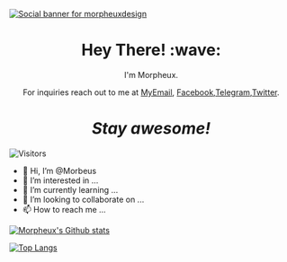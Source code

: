 [![Social banner for morpheuxdesign](https://github.com/morpheuxdesign/morpheuxdesign/blob/main/MorpheuxDesign.gif)](https://www.morbeusDesign.com)

<h1 align='center'> Hey There! :wave:</h1>
<p align='center'>
I'm Morpheux.
</p>
<p align='center'>  For inquiries reach out to me at <a href="mailto:morpheux@morpheuxdesign.com">MyEmail</a>,
<a href="https://www.facebook.com/Morbeus.Design">Facebook</a>,<a href="https://t.me/MorbeusDesign">Telegram</a>,<a href="https://twitter.com/morbeusdesign">Twitter</a>.</p>
<h1 align='center'><i>Stay awesome!</i></h1>

![Visitors](https://visitor-badge.laobi.icu/badge?page_id=morpheuxdesign.morpheuxdesign)




- 👋 Hi, I’m @Morbeus
- 👀 I’m interested in ...
- 🌱 I’m currently learning ...
- 💞️ I’m looking to collaborate on ...
- 📫 How to reach me ...


[![Morpheux's Github stats](https://github-readme-stats.vercel.app/api?username=morpheuxdesign&theme=synthwave)](https://github.com/morpheuxdesign/github-readme-stats)

[![Top Langs](https://github-readme-stats.vercel.app/api/top-langs/?username=morpheuxdesign&langs_count=8)](https://github.com/morpheuxdesign/github-readme-stats)

<!---
MorpheuxDesign/MorpheuxDesign is a ✨ special ✨ repository because its `README.md` (this file) appears on your GitHub profile.
You can click the Preview link to take a look at your changes.
--->
